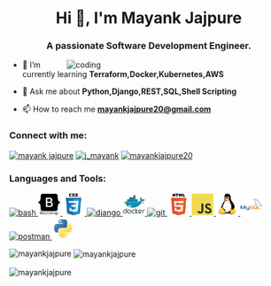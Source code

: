 
<h1 align="center">Hi 👋, I'm Mayank Jajpure</h1>
<h3 align="center">A passionate Software Development Engineer.</h3>
<img align="right" alt="coding" width="400" src="https://media.istockphoto.com/id/1067437182/vector/code-on-screen-vector-illustration-flat-cartoon-coding-or-programming-script-text-on-monitor.jpg?s=612x612&w=0&k=20&c=khxN837Ja7UT8M8sOVmcGztZY1MI1I_9k1cRDKNaVio=">



- 🌱 I’m currently learning **Terraform,Docker,Kubernetes,AWS**

- 💬 Ask me about **Python,Django,REST,SQL,Shell Scripting**

- 📫 How to reach me **mayankjajpure20@gmail.com**

<h3 align="left">Connect with me:</h3>
<p align="left">
<a href="https://linkedin.com/in/mayank-jajpure" target="blank"><img align="center" src="https://raw.githubusercontent.com/rahuldkjain/github-profile-readme-generator/master/src/images/icons/Social/linked-in-alt.svg" alt="mayank jajpure" height="30" width="40" /></a>
<a href="https://www.leetcode.com/j_mayank" target="blank"><img align="center" src="https://raw.githubusercontent.com/rahuldkjain/github-profile-readme-generator/master/src/images/icons/Social/leet-code.svg" alt="j_mayank" height="30" width="40" /></a>
<a href="https://auth.geeksforgeeks.org/user/mayankjajpure20" target="blank"><img align="center" src="https://raw.githubusercontent.com/rahuldkjain/github-profile-readme-generator/master/src/images/icons/Social/geeks-for-geeks.svg" alt="mayankjajpure20" height="30" width="40" /></a>
</p>

<h3 align="left">Languages and Tools:</h3>
<p align="left"> <a href="https://www.gnu.org/software/bash/" target="_blank" rel="noreferrer"> <img src="https://www.vectorlogo.zone/logos/gnu_bash/gnu_bash-icon.svg" alt="bash" width="40" height="40"/> </a> <a href="https://getbootstrap.com" target="_blank" rel="noreferrer"> <img src="https://raw.githubusercontent.com/devicons/devicon/master/icons/bootstrap/bootstrap-plain-wordmark.svg" alt="bootstrap" width="40" height="40"/> </a> <a href="https://www.w3schools.com/css/" target="_blank" rel="noreferrer"> <img src="https://raw.githubusercontent.com/devicons/devicon/master/icons/css3/css3-original-wordmark.svg" alt="css3" width="40" height="40"/> </a> <a href="https://www.djangoproject.com/" target="_blank" rel="noreferrer"> <img src="https://cdn.worldvectorlogo.com/logos/django.svg" alt="django" width="40" height="40"/> </a> <a href="https://www.docker.com/" target="_blank" rel="noreferrer"> <img src="https://raw.githubusercontent.com/devicons/devicon/master/icons/docker/docker-original-wordmark.svg" alt="docker" width="40" height="40"/> </a> <a href="https://git-scm.com/" target="_blank" rel="noreferrer"> <img src="https://www.vectorlogo.zone/logos/git-scm/git-scm-icon.svg" alt="git" width="40" height="40"/> </a> <a href="https://www.w3.org/html/" target="_blank" rel="noreferrer"> <img src="https://raw.githubusercontent.com/devicons/devicon/master/icons/html5/html5-original-wordmark.svg" alt="html5" width="40" height="40"/> </a> <a href="https://developer.mozilla.org/en-US/docs/Web/JavaScript" target="_blank" rel="noreferrer"> <img src="https://raw.githubusercontent.com/devicons/devicon/master/icons/javascript/javascript-original.svg" alt="javascript" width="40" height="40"/> </a> <a href="https://www.linux.org/" target="_blank" rel="noreferrer"> <img src="https://raw.githubusercontent.com/devicons/devicon/master/icons/linux/linux-original.svg" alt="linux" width="40" height="40"/> </a> <a href="https://www.mysql.com/" target="_blank" rel="noreferrer"> <img src="https://raw.githubusercontent.com/devicons/devicon/master/icons/mysql/mysql-original-wordmark.svg" alt="mysql" width="40" height="40"/> </a> <a href="https://postman.com" target="_blank" rel="noreferrer"> <img src="https://www.vectorlogo.zone/logos/getpostman/getpostman-icon.svg" alt="postman" width="40" height="40"/> </a> <a href="https://www.python.org" target="_blank" rel="noreferrer"> <img src="https://raw.githubusercontent.com/devicons/devicon/master/icons/python/python-original.svg" alt="python" width="40" height="40"/> </a> </p>

<p><img align="left" src="https://github-readme-stats.vercel.app/api/top-langs?username=mayankjajpure&show_icons=true&locale=en&layout=compact" alt="mayankjajpure" /></p>

<p>&nbsp;<img align="center" src="https://github-readme-stats.vercel.app/api?username=mayankjajpure&show_icons=true&locale=en" alt="mayankjajpure" /></p>

<p><img align="center" src="https://github-readme-streak-stats.herokuapp.com/?user=mayankjajpure&" alt="mayankjajpure" /></p>
